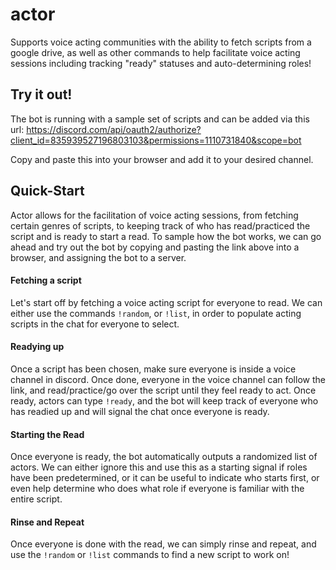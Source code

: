 # actor
Supports voice acting communities with the ability to fetch scripts from a google drive, as well as other commands to help facilitate voice acting sessions including tracking "ready" statuses and auto-determining roles!

## Try it out!
The bot is running with a sample set of scripts and can be added via this url: 
https://discord.com/api/oauth2/authorize?client_id=835939527196803103&permissions=1110731840&scope=bot

Copy and paste this into your browser and add it to your desired channel.

## Quick-Start
Actor allows for the facilitation of voice acting sessions, from fetching certain genres of scripts, to keeping track of who has read/practiced the script and is ready to start a read. To sample how the bot works, we can go ahead and try out the bot by copying and pasting the link above into a browser, and assigning the bot to a server.

#### Fetching a script
Let's start off by fetching a voice acting script for everyone to read. We can either use the commands `!random`, or `!list`, in order to populate acting scripts in the chat for everyone to select.

#### Readying up
Once a script has been chosen, make sure everyone is inside a voice channel in discord. Once done, everyone in the voice channel can follow the link, and read/practice/go over the script until they feel ready to act. Once ready, actors can type `!ready`, and the bot will keep track of everyone who has readied up and will signal the chat once everyone is ready.

#### Starting the Read
Once everyone is ready, the bot automatically outputs a randomized list of actors. We can either ignore this and use this as a starting signal if roles have been predetermined, or it can be useful to indicate who starts first, or even help determine who does what role if everyone is familiar with the entire script. 

#### Rinse and Repeat
Once everyone is done with the read, we can simply rinse and repeat, and use the `!random` or `!list` commands to find a new script to work on!
